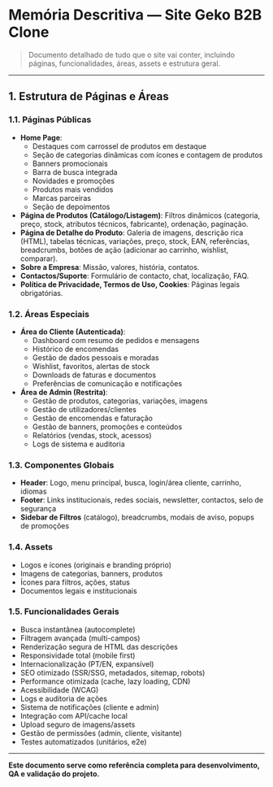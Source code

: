 # Memória Descritiva — Site Geko B2B Clone

> Documento detalhado de tudo que o site vai conter, incluindo páginas, funcionalidades, áreas, assets e estrutura geral.

---

## 1. Estrutura de Páginas e Áreas

### 1.1. Páginas Públicas
- **Home Page**: 
  - Destaques com carrossel de produtos em destaque
  - Seção de categorias dinâmicas com ícones e contagem de produtos
  - Banners promocionais
  - Barra de busca integrada
  - Novidades e promoções
  - Produtos mais vendidos
  - Marcas parceiras
  - Seção de depoimentos
- **Página de Produtos (Catálogo/Listagem)**: Filtros dinâmicos (categoria, preço, stock, atributos técnicos, fabricante), ordenação, paginação.
- **Página de Detalhe do Produto**: Galeria de imagens, descrição rica (HTML), tabelas técnicas, variações, preço, stock, EAN, referências, breadcrumbs, botões de ação (adicionar ao carrinho, wishlist, comparar).
- **Sobre a Empresa**: Missão, valores, história, contatos.
- **Contactos/Suporte**: Formulário de contacto, chat, localização, FAQ.
- **Política de Privacidade, Termos de Uso, Cookies**: Páginas legais obrigatórias.

### 1.2. Áreas Especiais
- **Área do Cliente (Autenticada)**:
  - Dashboard com resumo de pedidos e mensagens
  - Histórico de encomendas
  - Gestão de dados pessoais e moradas
  - Wishlist, favoritos, alertas de stock
  - Downloads de faturas e documentos
  - Preferências de comunicação e notificações
- **Área de Admin (Restrita)**:
  - Gestão de produtos, categorias, variações, imagens
  - Gestão de utilizadores/clientes
  - Gestão de encomendas e faturação
  - Gestão de banners, promoções e conteúdos
  - Relatórios (vendas, stock, acessos)
  - Logs de sistema e auditoria

### 1.3. Componentes Globais
- **Header**: Logo, menu principal, busca, login/área cliente, carrinho, idiomas
- **Footer**: Links institucionais, redes sociais, newsletter, contactos, selo de segurança
- **Sidebar de Filtros** (catálogo), breadcrumbs, modais de aviso, popups de promoções

### 1.4. Assets
- Logos e ícones (originais e branding próprio)
- Imagens de categorias, banners, produtos
- Ícones para filtros, ações, status
- Documentos legais e institucionais

### 1.5. Funcionalidades Gerais
- Busca instantânea (autocomplete)
- Filtragem avançada (multi-campos)
- Renderização segura de HTML das descrições
- Responsividade total (mobile first)
- Internacionalização (PT/EN, expansível)
- SEO otimizado (SSR/SSG, metadados, sitemap, robots)
- Performance otimizada (cache, lazy loading, CDN)
- Acessibilidade (WCAG)
- Logs e auditoria de ações
- Sistema de notificações (cliente e admin)
- Integração com API/cache local
- Upload seguro de imagens/assets
- Gestão de permissões (admin, cliente, visitante)
- Testes automatizados (unitários, e2e)

---

**Este documento serve como referência completa para desenvolvimento, QA e validação do projeto.**
